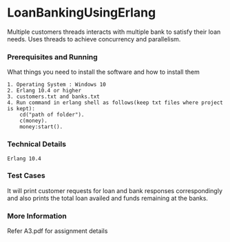 # LoanBankingUsingErlang

Multiple customers threads interacts with multiple bank to satisfy their loan needs. Uses threads to achieve concurrency and parallelism.

### Prerequisites and Running

What things you need to install the software and how to install them

```
1. Operating System : Windows 10
2. Erlang 10.4 or higher
3. customers.txt and banks.txt 
4. Run command in erlang shell as follows(keep txt files where project is kept):
    cd("path of folder").
    c(money).
    money:start().
```

### Technical Details

```
Erlang 10.4
```

### Test Cases

It will print customer requests for loan and bank responses correspondingly and also prints the total loan availed and funds remaining at the banks.

### More Information

Refer A3.pdf for assignment details
